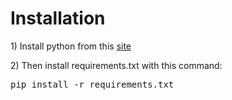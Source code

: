 <h1> Installation </h1>
<p>1) Install python from this <a href='https://www.python.org/downloads/'>site </a></p>
<p>2) Then install requirements.txt with this command: <pre>pip install -r requirements.txt</pre></p>
